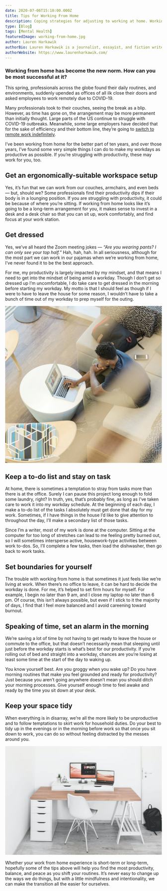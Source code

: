 ```yaml
---
date: 2020-07-06T15:10:00.000Z
title: Tips for Working From Home
description: Coping strategies for adjusting to working at home. Working from home has become the new norm. How can you be most successful at it?
type: [Blog]
tags: [Mental Health]
featuredImage: working-from-home.jpg
author: Lauren Harkawik
authorBio: Lauren Harkawik is a journalist, essayist, and fiction writer based in Vermont. You can read her writing on her website.
authorWebsite: https://www.laurenharkawik.com/
---
```


### Working from home has become the new norm. How can you be most successful at it?

This spring, professionals across the globe found their daily routines, and environments, suddenly upended as offices of all ilk close their doors and asked employees to work remotely due to COVID-19.

Many professionals took to their couches, seeing the break as a blip. However, as time has gone on, the arrangement may be more permanent than initially thought. Large parts of the US continue to struggle with COVID-19 outbreaks. Meanwhile, some large employers have decided that for the sake of efficiency and their bottom line, they’re going to [switch to remote work indefinitely](https://www.nytimes.com/interactive/2020/06/09/magazine/remote-work-covid.html).

I’ve been working from home for the better part of ten years, and over those years, I’ve found some very simple things I can do to make my workdays as productive as possible. If you’re struggling with productivity, these may work for you, too.

## Get an ergonomically-suitable workspace setup

Yes, it’s fun that we can work from our couches, armchairs, and even beds — but, should we? Some professionals find their productivity dips if their body is in a lounging position. If you are struggling with productivity, it could be because of where you’re sitting. If working from home looks like it’s going to be a long-term arrangement for you, it makes sense to invest in a desk and a desk chair so that you can sit up, work comfortably, and find focus at your work station.

## Get dressed

Yes, we’ve all heard the Zoom meeting jokes — *“Are you wearing pants? I can only see your top half.”* Hah, hah, hah. In all seriousness, although for the most part we can work in our pajamas when we’re working from home, I’ve never found it to be the best approach.

For me, my productivity is largely impacted by my mindset, and that means I need to get into the mindset of being amid a workday. Though I don’t get so dressed up I’m uncomfortable, I do take care to get dressed in the morning before starting my workday. My motto is that I should feel as though if I were to have to leave the house for some reason, I wouldn’t have to take a bunch of time out of my workday to prep myself for the outing.

![Person working in living room](./working-from-home-1.jpg)

## Keep a to-do list and stay on task

At home, there is sometimes a temptation to stray from tasks more than there is at the office. Surely I can pause this project long enough to fold some laundry, right? In truth, yes, that’s probably fine, as long as I’ve taken care to work it into my workday schedule. At the beginning of each day, I make a to-do list of the tasks I absolutely must get done that day for my work. Sometimes, if I have things in the house I’d like to give attention to throughout the day, I’ll make a secondary list of those tasks.

Since I’m a writer, most of my work is done at the computer. Sitting at the computer for too long of stretches can lead to me feeling pretty burned out, so I will sometimes intersperse active, housework-type activities between work to-dos. So, I’ll complete a few tasks, then load the dishwasher, then go back to work tasks.

## Set boundaries for yourself

The trouble with working from home is that sometimes it just feels like we’re living at work. When there’s no office to leave, it can be hard to decide the workday is done. For me, it’s helped to set firm hours for myself. For example, I begin no later than 9 am, and I close my laptop no later than 6 pm. Of course, this isn’t always possible, but even if I stick to it the majority of days, I find that I feel more balanced and I avoid careening toward burnout.

## Speaking of time, set an alarm in the morning

We’re saving a lot of time by not having to get ready to leave the house or commute to the office, but that doesn’t necessarily mean that sleeping until just before the workday starts is what’s best for our productivity. If you’re rolling out of bed and straight into a workday, chances are you’re losing at least some time at the start of the day to waking up.

You know yourself best. Are you groggy when you wake up? Do you have morning routines that make you feel grounded and ready for productivity? Just because you aren’t going anywhere doesn’t mean you should ditch your morning processes. Give yourself enough time to feel awake and ready by the time you sit down at your desk.

## Keep your space tidy

When everything is in disarray, we’re all the more likely to be unproductive and to follow temptations to skirt work for household duties. Do your best to tidy up in the evenings or in the morning before work so that once you sit down to work, you can do so without feeling distracted by the messes around you.

![Tidy work desk](./working-from-home-2.jpg)

Whether your work from home experience is short-term or long-term, hopefully some of the tips above will help you find the most productivity, balance, and peace as you shift your routines. It’s never easy to change up the ways we do things, but with a little mindfulness and intentionality, we can make the transition all the easier for ourselves.
